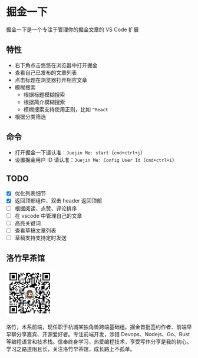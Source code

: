 # 掘金一下

掘金一下是一个专注于管理你的掘金文章的 VS Code 扩展

## 特性

- 右下角点击悠悠在浏览器中打开掘金
- 查看自己已发布的文章列表
- 点击标题在浏览器打开相应文章
- 模糊搜索
  - 根据标题模糊搜索
  - 根据简介模糊搜索
  - 模糊搜索支持使用正则，比如 `^React`
- 根据分类筛选

## 命令

- 打开掘金一下请认准：`Juejin Me: start`（`cmd+ctrl+j`）
- 设置掘金用户 ID 请认准：`Juejin Me: Config User Id`（`cmd+ctrl+i`）

## TODO

- [x] 优化列表细节
- [x] 返回顶部组件、双击 header 返回顶部
- [ ] 根据阅读、点赞、评论排序
- [ ] 在 vscode 中管理自己的文章
- [ ] 高亮关键词
- [ ] 查看草稿文章列表
- [ ] 草稿支持支持定时发送

## 洛竹早茶馆

![](assets/luozhu.png)

洛竹，木系前端，现任职于杭城某独角兽跨端基础组。掘金首批签约作者、前端早早聊分享嘉宾、开源爱好者。专注前端开发，涉猎 Devops、Nodejs、Go、Rust 等编程语言和技术栈。信奉终身学习，热爱编程技术，享受写作分享是我的初心。学习之路道阻且长，关注洛竹早茶馆，成长路上不孤单。
